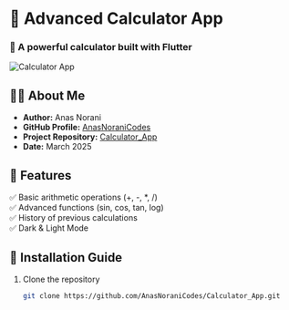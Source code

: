 # 📱 Advanced Calculator App

### 🚀 A powerful calculator built with Flutter

![Calculator App](https://your-image-link.com)  <!-- Replace with an actual screenshot of your app -->

## 👨‍💻 About Me
- **Author:** Anas Norani
- **GitHub Profile:** [AnasNoraniCodes](https://github.com/AnasNoraniCodes)
- **Project Repository:** [Calculator_App](https://github.com/AnasNoraniCodes/Calculator_App)
- **Date:** March 2025

## 📢 Features
✅ Basic arithmetic operations (+, -, *, /)  
✅ Advanced functions (sin, cos, tan, log)  
✅ History of previous calculations  
✅ Dark & Light Mode

## 🔧 Installation Guide
1. Clone the repository
   ```sh
   git clone https://github.com/AnasNoraniCodes/Calculator_App.git

